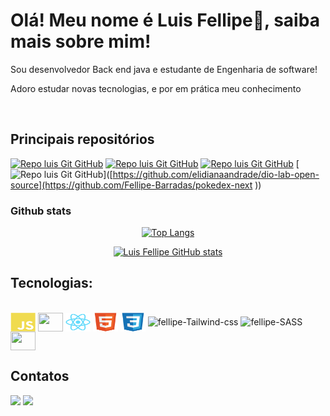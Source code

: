 # Olá! Meu nome é Luis Fellipe👋, saiba mais sobre mim!<br>
<p>Sou desenvolvedor Back end java e estudante de Engenharia de software!</p>
<p>Adoro estudar novas tecnologias, e por em prática meu conhecimento</p>
<br>

## Principais repositórios
[![Repo luis Git GitHub](https://github-readme-stats.vercel.app/api/pin/?username=fellipe-barradas&repo=landing-page-SmartConnect&bg_color=000&border_color=30A3DC&show_icons=true&icon_color=30A3DC&title_color=E94D5F&text_color=FFF)]([https://github.com/elidianaandrade/dio-lab-open-source](https://github.com/Fellipe-Barradas/landing-page-SmartConnect))
[![Repo luis Git GitHub](https://github-readme-stats.vercel.app/api/pin/?username=fellipe-barradas&repo=portifolio&bg_color=000&border_color=30A3DC&show_icons=true&icon_color=30A3DC&title_color=E94D5F&text_color=FFF)]([https://github.com/elidianaandrade/dio-lab-open-source](https://github.com/Fellipe-Barradas/portifolio))
[![Repo luis Git GitHub](https://github-readme-stats.vercel.app/api/pin/?username=fellipe-barradas&repo=research-api&bg_color=000&border_color=30A3DC&show_icons=true&icon_color=30A3DC&title_color=E94D5F&text_color=FFF)]([https://github.com/elidianaandrade/dio-lab-open-source](https://github.com/Fellipe-Barradas/research-api))
[![Repo luis Git GitHub](https://github-readme-stats.vercel.app/api/pin/?username=fellipe-barradas&repo=pokedex-next&bg_color=000&border_color=30A3DC&show_icons=true&icon_color=30A3DC&title_color=E94D5F&text_color=FFF)]([https://github.com/elidianaandrade/dio-lab-open-source](https://github.com/Fellipe-Barradas/pokedex-next
))

### Github stats
<div align="center">
  
  [![Top Langs](https://github-readme-stats.vercel.app/api/top-langs/?username=fellipe-barradas&hide_progress=true&layout=pie&theme=dark)](https://github.com/anuraghazra/github-readme-stats)
  
[![Luis Fellipe GitHub stats](https://github-readme-stats.vercel.app/api?username=fellipe-barradas&show_icons=true&theme=dark)](https://github.com/anuraghazra/github-readme-stats)
</div>


## Tecnologias:

<div style="display: inline_block"><br>
  <img align="center" alt="fellipe-Js" height="30" width="40" src="https://raw.githubusercontent.com/devicons/devicon/master/icons/javascript/javascript-plain.svg">
   <img  align="center" height="30" width="40" src="https://cdn.jsdelivr.net/gh/devicons/devicon/icons/typescript/typescript-original.svg" />     
  <img align="center" alt="fellipe-React" height="30" width="40" src="https://raw.githubusercontent.com/devicons/devicon/master/icons/react/react-original.svg">
  <img align="center" alt="fellipe-HTML" height="30" width="40" src="https://raw.githubusercontent.com/devicons/devicon/master/icons/html5/html5-original.svg">
  <img align="center" alt="fellipe-CSS" height="30" width="40" src="https://raw.githubusercontent.com/devicons/devicon/master/icons/css3/css3-original.svg">
  <img align="center" alt="fellipe-Tailwind-css" height="30" width="40"src="https://cdn.jsdelivr.net/gh/devicons/devicon/icons/tailwindcss/tailwindcss-plain.svg" />
  <img  align="center" alt="fellipe-SASS" height="30" width="40" src="https://cdn.jsdelivr.net/gh/devicons/devicon/icons/sass/sass-original.svg" />
  <img  align="center" src="https://cdn.jsdelivr.net/gh/devicons/devicon/icons/java/java-original.svg"  height="30" width="40"/>        
</div>

 ## Contatos
 
<div> 
  <a href="https://instagram.com/fellipe_barradas" target="_blank"><img src="https://img.shields.io/badge/-Instagram-%23E4405F?style=for-the-badge&logo=instagram&logoColor=white" target="_blank"></a>
  <a href = "mailto:luisbezerrabarradas@gmail.com"><img src="https://img.shields.io/badge/-Gmail-%23333?style=for-the-badge&logo=gmail&logoColor=white" target="_blank"></a>
</div>
